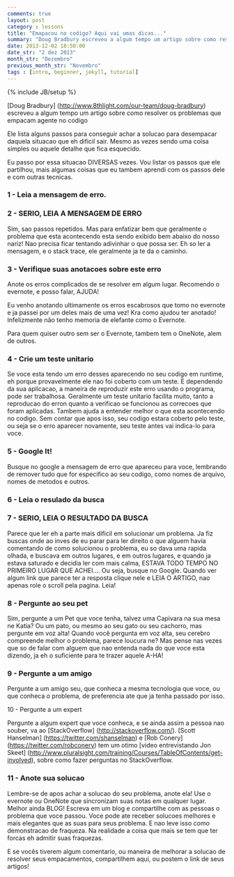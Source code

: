 ```yaml
---
comments: true
layout: post
category : lessons
title: "Emapacou no codigo? Aqui vai umas dicas..."
summary: "Doug Bradbury escreveu a algum tempo um artigo sobre como resolver os problemas que empacam agente no codigo..."
date: 2013-12-02 18:50:00
date_str: "2 dez 2013"
month_str: "Dezembro"
previous_month_str: "Novembro"
tags : [intro, beginner, jekyll, tutorial]
---
```

{% include JB/setup %}

[Doug Bradbury] (http://www.8thlight.com/our-team/doug-bradbury) escreveu a algum tempo um artigo sobre como resolver os problemas que empacam agente no codigo

Ele lista alguns passos para conseguir achar a solucao para desempacar daquela situacao que eh dificil sair. Mesmo as vezes sendo uma coisa simples ou aquele detalhe que fica esquecido.

Eu passo por essa situacao DIVERSAS vezes. Vou listar os passos que ele partilhou, mais algumas coisas que eu tambem aprendi com os passos dele e com outras tecnicas.


### 1 - Leia a mensagem de erro.


### 2 - SERIO, LEIA A MENSAGEM DE ERRO


Sim, sao passos repetidos. Mas para enfatizar bem que geralmente o problema que esta acontecendo esta sendo exibido bem abaixo do nosso nariz! Nao precisa ficar tentando adivinhar o que possa ser. Eh so ler a mensagem, e o stack trace, ele geralmente ja te da o caminho.


### 3 - Verifique suas anotacoes sobre este erro


Anote os erros complicados de se resolver em algum lugar. Recomendo o evernote, e posso falar, AJUDA!

Eu venho anotando ultimamente os erros escabrosos que tomo no evernote e ja passei por um deles mais de uma vez! Kra como ajudou ter anotado! Infelizmente não tenho memoria de elefante como o Evernote.

Para quem quiser outro sem ser o Evernote, tambem tem o OneNote, alem de outros.


### 4 - Crie um teste unitario


Se voce esta tendo um erro desses aparecendo no seu codigo em runtime, eh porque provavelmente ele nao foi coberto com um teste. E dependendo da sua aplicacao, a maneira de reproduzir este erro usando o programa, pode ser trabalhosa. Geralmente um teste unitario facilita muito, tanto a reproducao do erron quanto a verificao se funcionou as correcoes que foram aplicadas. Tambem ajuda a entender melhor o que esta acontecendo no codigo. Sem contar que apos isso, seu codigo estara coberto pelo teste, ou seja se o erro aparecer novamente, seu teste antes vai indica-lo para voce.


### 5 - Google It!


Busque no google a mensagem de erro que apareceu para voce, lembrando de remover tudo que for especifico ao seu codigo, como nomes de arquivo, nomes de metodos e outros.


### 6 - Leia o resulado da busca


### 7 - SERIO, LEIA O RESULTADO DA BUSCA


Parece que ler eh a parte mais dificil em solucionar um problema. Ja fiz buscas onde ao inves de eu parar para ler direito o que alguem havia comentando de como solucionou o problema, eu so dava uma rapida olhada, e buscava em outros lugares, e em outros lugares, e quando ja estava saturado e decidia ler com mais calma, ESTAVA TODO TEMPO NO PRIMEIRO LUGAR QUE ACHEI.... Ou seja, busque no Google. Quando ver algum link que parece ter a resposta clique nele e LEIA O ARTIGO, nao apenas role o scroll pela pagina. Leia!


### 8 - Pergunte ao seu pet


Sim, pergunte a um Pet que voce tenha, talvez uma Capivara na sua mesa ne Katia? Ou um pato, ou mesmo ao seu gato ou seu cachorro, mas pergunte em voz alta! Quando você pergunta em voz alta, seu cerebro compreende melhor o problema, parece loucura ne? Mas pense nas vezes que so de falar com alguem que nao entenda nada do que voce esta dizendo, ja eh o suficiente para te trazer aquele A-HA!


### 9 - Pergunte a um amigo


Pergunte a um amigo seu, que conheca a mesma tecnologia que voce, ou que conheca o problema, de preferencia ate que ja tenha passado por isso.


10 - Pergunte a um expert

Pergunte a algum expert que voce conheca, e se ainda assim a pessoa nao souber, va ao [StackOverflow] (http://stackoverflow.com/). [Scott Hanselman] (https://twitter.com/shanselman) e [Rob Conery] (https://twitter.com/robconery) tem um otimo [video entrevistando Jon Skeet] (http://www.pluralsight.com/training/Courses/TableOfContents/get-involved), sobre como fazer perguntas no StackOverflow.


### 11 - Anote sua solucao


Lembre-se de apos achar a solucao do seu problema, anote ela! Use o evernote ou OneNote que sincronizam suas notas em qualquer lugar. Melhor ainda BLOG! Escreva em um blog e compartilhe com as pessoas o problema que voce passou. Voce pode ate receber solucoes melhores e mais elegantes que as suas para seus problema. E nao leve isso como demonstracao de fraqueza. Na realidade a coisa que mais se tem que ter forcas eh admitir suas fraquezas.

E se vocês tiverem algum comentario, ou maneira de melhorar a solucao de resolver seus empacamentos, compartilhem aqui, ou postem o link de seus artigos!
